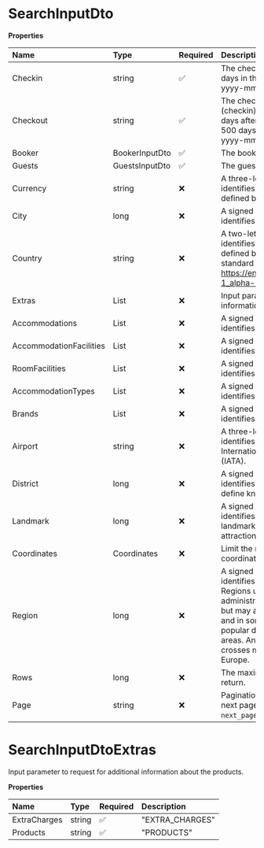 # SearchInputDto

**Properties**

| Name                    | Type                       | Required | Description                                                                                                                                                                                                                                                                                                                                         |
| :---------------------- | :------------------------- | :------- | :-------------------------------------------------------------------------------------------------------------------------------------------------------------------------------------------------------------------------------------------------------------------------------------------------------------------------------------------------- |
| Checkin                 | string                     | ✅       | The checkin date. Must be within 500 days in the future and in the format yyyy-mm-dd.                                                                                                                                                                                                                                                               |
| Checkout                | string                     | ✅       | The checkout date. Must be later than (checkin). Must be between 1 and 90 days after (checkin). Must be within 500 days in the future and in the format yyyy-mm-dd.                                                                                                                                                                                 |
| Booker                  | BookerInputDto             | ✅       | The booker's information.                                                                                                                                                                                                                                                                                                                           |
| Guests                  | GuestsInputDto             | ✅       | The guest details for the request.                                                                                                                                                                                                                                                                                                                  |
| Currency                | string                     | ❌       | A three-letter code that uniquely identifies a monetary currency as defined by the ISO 4217 standard.                                                                                                                                                                                                                                               |
| City                    | long                       | ❌       | A signed integer number that uniquely identifies a city.                                                                                                                                                                                                                                                                                            |
| Country                 | string                     | ❌       | A two-letter code that uniquely identifies a country. This code is defined by the ISO 3166-1 alpha-2 standard (ISO2) as described here: https://en.wikipedia.org/wiki/ISO_3166-1_alpha-2.                                                                                                                                                           |
| Extras                  | List<SearchInputDtoExtras> | ❌       | Input parameter to request for additional information about the products.                                                                                                                                                                                                                                                                           |
| Accommodations          | List<long>                 | ❌       | A signed integer number that uniquely identifies an accommodation property.                                                                                                                                                                                                                                                                         |
| AccommodationFacilities | List<long>                 | ❌       | A signed integer number that uniquely identifies an accommodation facility.                                                                                                                                                                                                                                                                         |
| RoomFacilities          | List<long>                 | ❌       | A signed integer number that uniquely identifies a room facility.                                                                                                                                                                                                                                                                                   |
| AccommodationTypes      | List<long>                 | ❌       | A signed integer number that uniquely identifies an accommodation type.                                                                                                                                                                                                                                                                             |
| Brands                  | List<long>                 | ❌       | A signed integer number that uniquely identifies a brand.                                                                                                                                                                                                                                                                                           |
| Airport                 | string                     | ❌       | A three-letter code that uniquely identifies an airport as defined by the International Air Transport Association (IATA).                                                                                                                                                                                                                           |
| District                | long                       | ❌       | A signed integer number that uniquely identifies a district. Typically, districts define known areas within a city.                                                                                                                                                                                                                                 |
| Landmark                | long                       | ❌       | A signed integer number that uniquely identifies a relevant geographical landmark, like a monument or a natural attraction.                                                                                                                                                                                                                         |
| Coordinates             | Coordinates                | ❌       | Limit the result list to the specified coordinates.                                                                                                                                                                                                                                                                                                 |
| Region                  | long                       | ❌       | A signed integer number that uniquely identifies a geographical region. Regions usually define official administrative areas within a country, but may also include multiple countries and in some cases un-official but popular designations for geographical areas. An example of a region that crosses multiple countries is the Alps in Europe. |
| Rows                    | long                       | ❌       | The maximum number of results to return.                                                                                                                                                                                                                                                                                                            |
| Page                    | string                     | ❌       | Pagination token used to retrieve the next page of results. Obtained from `next_page`.                                                                                                                                                                                                                                                              |

# SearchInputDtoExtras

Input parameter to request for additional information about the products.

**Properties**

| Name         | Type   | Required | Description     |
| :----------- | :----- | :------- | :-------------- |
| ExtraCharges | string | ✅       | "EXTRA_CHARGES" |
| Products     | string | ✅       | "PRODUCTS"      |

<!-- This file was generated by liblab | https://liblab.com/ -->
